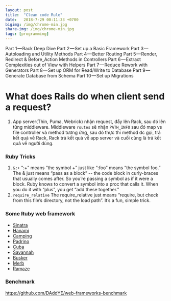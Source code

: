```yaml
---
layout: post
title:  "Clean code Rule"
date:   2018-7-29 00:11:33 +0700
bigimg: /img/chrome-min.jpg
share-img: /img/chrome-min.jpg
tags: [programming]
---
```


Part 1 — Rack Deep Dive
Part 2 — Set up a Basic Framework
Part 3 — Autoloading and Utility Methods
Part 4 — Better Routing
Part 5 — Render, Redirect & Before_Action Methods in Controllers
Part 6 — Extract Complexities out of View with Helpers
Part 7 — Reduce Rework with Generators
Part 8 — Set up ORM for Read/Write to Database
Part 9 — Generate Database from Schema
Part 10 — Set up Migrations

# What does Rails do when client send a request?
1. App server(Thin, Puma, Webrick) nhận request, đẩy lên Rack, sau đó lên từng middleware. Middleware `routes` sẽ nhận `PATH_INFO` sau đó map vs file controller và method tương ứng, sau đó thực thi method đc gọi, trả kết quả về Rack, Rack trả kết quả về app server và cuối cùng là trả kết quả về người dùng.


### Ruby Tricks
1. `&:+`
“:+” means “the symbol +” just like “:foo” means “the symbol foo.” The & just means “pass as a block” -- the code block in curly-braces that usually comes after. So youʼre passing a symbol as if it were a block. Ruby knows to convert a symbol into a proc that calls it. When you do it with “plus”, you get “add these together.”
2. `require_relative`
The require_relative just means “require, but check from this fileʼs directory, not the load path”. Itʼs a fun, simple trick.

### Some Ruby web framework

- [Sinatra](https://github.com/sinatra/sinatra)
- [Hanami](https://github.com/hanami/hanami)
- [Camping](https://github.com/camping/camping)
- [Padrino](https://github.com/padrino/padrino-framework)
- [Cuba](https://github.com/soveran/cuba)
- [Savannah](https://github.com/billpatrianakos/savannah)
- [Busker](https://github.com/pachacamac/busker)
- [Merb](https://github.com/merb/merb)
- [Ramaze](https://github.com/ramaze/ramaze)

### Benchmark
https://github.com/DAddYE/web-frameworks-benchmark